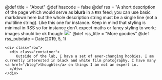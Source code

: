@def title = "About"
@def hascode = false
@def rss = "A short description of the page which would serve as **blurb** in a `RSS` feed; you can use basic markdown here but the whole description string must be a single line (not a multiline string). Like this one for instance. Keep in mind that styling is minimal in RSS so for instance don't expect maths or fancy styling to work; images should be ok though: ![](https://upload.wikimedia.org/wikipedia/en/b/b0/Rick_and_Morty_characters.jpg)"
@def rss_title = "More goodies"
@def rss_pubdate = Date(2019, 5, 1)



~~~
<div class="row">
  <div class="container">
     Outside of the lab, I have a set of ever-changing hobbies. I am currently interested in black and white film photography. I have many <a href="/blog">thoughts</a> on things I am not an expert in.
  </div>
</div>
~~~
